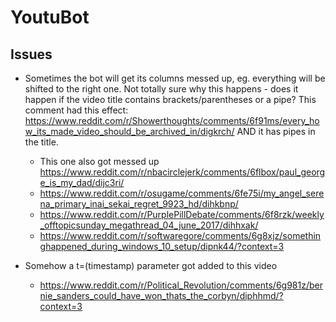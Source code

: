 # YoutuBot

## Issues

* Sometimes the bot will get its columns messed up, eg. everything will be shifted to the right one. Not totally sure why this happens - does it happen if the video title contains brackets/parentheses or a pipe? This comment had this effect: https://www.reddit.com/r/Showerthoughts/comments/6f91ms/every_how_its_made_video_should_be_archived_in/digkrch/ AND it has pipes in the title.
  * This one also got messed up https://www.reddit.com/r/nbacirclejerk/comments/6flbox/paul_george_is_my_dad/dijc3ri/
  * https://www.reddit.com/r/osugame/comments/6fe75i/my_angel_serena_primary_inai_sekai_regret_9923_hd/dihkbnp/
  * https://www.reddit.com/r/PurplePillDebate/comments/6f8rzk/weekly_offtopicsunday_megathread_04_june_2017/dihhxak/
  * https://www.reddit.com/r/softwaregore/comments/6g8xjz/somethinghappened_during_windows_10_setup/dipnk44/?context=3

* Somehow a t=(timestamp) parameter got added to this video
  * https://www.reddit.com/r/Political_Revolution/comments/6g981z/bernie_sanders_could_have_won_thats_the_corbyn/diphhmd/?context=3
